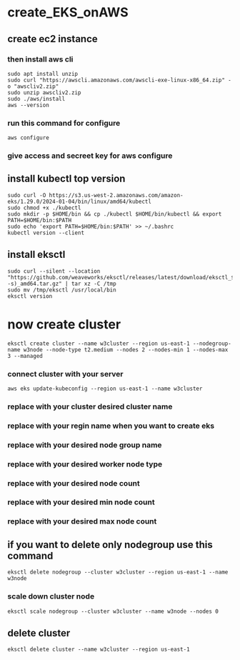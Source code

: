 # create_EKS_onAWS

## create ec2 instance 

### then install aws cli 

```
sudo apt install unzip 
sudo curl "https://awscli.amazonaws.com/awscli-exe-linux-x86_64.zip" -o "awscliv2.zip"
sudo unzip awscliv2.zip
sudo ./aws/install
aws --version 
```

### run this command for configure

```
aws configure
```
### give access and secreet key for aws configure 

## install kubectl top version 

```
sudo curl -O https://s3.us-west-2.amazonaws.com/amazon-eks/1.29.0/2024-01-04/bin/linux/amd64/kubectl
sudo chmod +x ./kubectl
sudo mkdir -p $HOME/bin && cp ./kubectl $HOME/bin/kubectl && export PATH=$HOME/bin:$PATH
sudo echo 'export PATH=$HOME/bin:$PATH' >> ~/.bashrc
kubectl version --client
```

## install eksctl

```
sudo curl --silent --location "https://github.com/weaveworks/eksctl/releases/latest/download/eksctl_$(uname -s)_amd64.tar.gz" | tar xz -C /tmp
sudo mv /tmp/eksctl /usr/local/bin
eksctl version
```

# now create cluster 

```
eksctl create cluster --name w3cluster --region us-east-1 --nodegroup-name w3node --node-type t2.medium --nodes 2 --nodes-min 1 --nodes-max 3 --managed
```
### connect cluster with your server 
```
aws eks update-kubeconfig --region us-east-1 --name w3cluster
```

### replace with your cluster desired cluster name 
### replace with your regin name when you want to create eks 
### replace with your desired node group name 
### replace with your desired worker node type 
### replace with your desired node count 
### replace with your desired min node count 
### replace with your desired max node count

## if you want to delete only nodegroup use this command 
```
eksctl delete nodegroup --cluster w3cluster --region us-east-1 --name w3node
```

### scale down cluster node 
```
eksctl scale nodegroup --cluster w3cluster --name w3node --nodes 0
```


## delete cluster 

```
eksctl delete cluster --name w3cluster --region us-east-1
```

